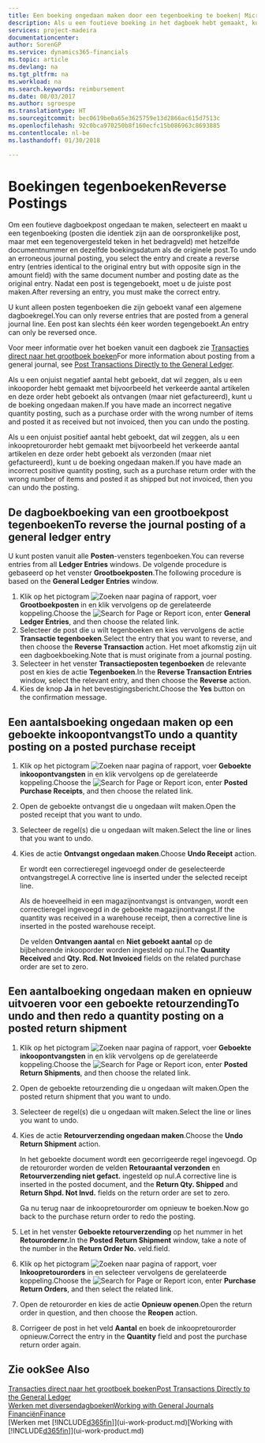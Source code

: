 ```yaml
---
title: Een boeking ongedaan maken door een tegenboeking te boeken| Microsoft Docs
description: Als u een foutieve boeking in het dagboek hebt gemaakt, kunt u vervolgens de functie Transactie tegenboeken gebruiken om de boeking ongedaan te maken met de juiste audittrail.
services: project-madeira
documentationcenter: 
author: SorenGP
ms.service: dynamics365-financials
ms.topic: article
ms.devlang: na
ms.tgt_pltfrm: na
ms.workload: na
ms.search.keywords: reimbursement
ms.date: 08/03/2017
ms.author: sgroespe
ms.translationtype: HT
ms.sourcegitcommit: bec0619be0a65e3625759e13d2866ac615d7513c
ms.openlocfilehash: 92c0bca970250b8f160ecfc15b086963c8693885
ms.contentlocale: nl-be
ms.lasthandoff: 01/30/2018

---
```

# <a name="reverse-postings"></a><span data-ttu-id="d776a-103">Boekingen tegenboeken</span><span class="sxs-lookup"><span data-stu-id="d776a-103">Reverse Postings</span></span>
<span data-ttu-id="d776a-104">Om een foutieve dagboekpost ongedaan te maken, selecteert en maakt u een tegenboeking (posten die identiek zijn aan de oorspronkelijke post, maar met een tegenovergesteld teken in het bedragveld) met hetzelfde documentnummer en dezelfde boekingsdatum als de originele post.</span><span class="sxs-lookup"><span data-stu-id="d776a-104">To undo an erroneous journal posting, you select the entry and create a reverse entry (entries identical to the original entry but with opposite sign in the amount field) with the same document number and posting date as the original entry.</span></span> <span data-ttu-id="d776a-105">Nadat een post is tegengeboekt, moet u de juiste post maken.</span><span class="sxs-lookup"><span data-stu-id="d776a-105">After reversing an entry, you must make the correct entry.</span></span>

<span data-ttu-id="d776a-106">U kunt alleen posten tegenboeken die zijn geboekt vanaf een algemene dagboekregel.</span><span class="sxs-lookup"><span data-stu-id="d776a-106">You can only reverse entries that are posted from a general journal line.</span></span> <span data-ttu-id="d776a-107">Een post kan slechts één keer worden tegengeboekt.</span><span class="sxs-lookup"><span data-stu-id="d776a-107">An entry can only be reversed once.</span></span>

<span data-ttu-id="d776a-108">Voor meer informatie over het boeken vanuit een dagboek zie [Transacties direct naar het grootboek boeken](finance-how-post-transactions-directly.md)</span><span class="sxs-lookup"><span data-stu-id="d776a-108">For more information about posting from a general journal, see [Post Transactions Directly to the General Ledger](finance-how-post-transactions-directly.md).</span></span>

<span data-ttu-id="d776a-109">Als u een onjuist negatief aantal hebt geboekt, dat wil zeggen, als u een inkooporder hebt gemaakt met bijvoorbeeld het verkeerde aantal artikelen en deze order hebt geboekt als ontvangen (maar niet gefactureerd), kunt u de boeking ongedaan maken.</span><span class="sxs-lookup"><span data-stu-id="d776a-109">If you have made an incorrect negative quantity posting, such as a purchase order with the wrong number of items and posted it as received but not invoiced, then you can undo the posting.</span></span>

<span data-ttu-id="d776a-110">Als u een onjuist positief aantal hebt geboekt, dat wil zeggen, als u een inkoopretourorder hebt gemaakt met bijvoorbeeld het verkeerde aantal artikelen en deze order hebt geboekt als verzonden (maar niet gefactureerd), kunt u de boeking ongedaan maken.</span><span class="sxs-lookup"><span data-stu-id="d776a-110">If you have made an incorrect positive quantity posting, such as a purchase return order with the wrong number of items and posted it as shipped but not invoiced, then you can undo the posting.</span></span>   

## <a name="to-reverse-the-journal-posting-of-a-general-ledger-entry"></a><span data-ttu-id="d776a-111">De dagboekboeking van een grootboekpost tegenboeken</span><span class="sxs-lookup"><span data-stu-id="d776a-111">To reverse the journal posting of a general ledger entry</span></span>
<span data-ttu-id="d776a-112">U kunt posten vanuit alle **Posten**-vensters tegenboeken.</span><span class="sxs-lookup"><span data-stu-id="d776a-112">You can reverse entries from all **Ledger Entries** windows.</span></span> <span data-ttu-id="d776a-113">De volgende procedure is gebaseerd op het venster **Grootboekposten**.</span><span class="sxs-lookup"><span data-stu-id="d776a-113">The following procedure is based on the **General Ledger Entries** window.</span></span>
1. <span data-ttu-id="d776a-114">Klik op het pictogram ![Zoeken naar pagina of rapport](media/ui-search/search_small.png "pictogram Zoeken naar pagina of rapport"), voer **Grootboekposten** in en klik vervolgens op de gerelateerde koppeling.</span><span class="sxs-lookup"><span data-stu-id="d776a-114">Choose the ![Search for Page or Report](media/ui-search/search_small.png "Search for Page or Report icon") icon, enter **General Ledger Entries**, and then choose the related link.</span></span>
2. <span data-ttu-id="d776a-115">Selecteer de post die u wilt tegenboeken en kies vervolgens de actie **Transactie tegenboeken**.</span><span class="sxs-lookup"><span data-stu-id="d776a-115">Select the entry that you want to reverse, and then choose the **Reverse Transaction** action.</span></span> <span data-ttu-id="d776a-116">Het moet afkomstig zijn uit een dagboekboeking.</span><span class="sxs-lookup"><span data-stu-id="d776a-116">Note that is must originate from a journal posting.</span></span>
3. <span data-ttu-id="d776a-117">Selecteer in het venster **Transactieposten tegenboeken** de relevante post en kies de actie **Tegenboeken**.</span><span class="sxs-lookup"><span data-stu-id="d776a-117">In the **Reverse Transaction Entries** window, select the relevant entry, and then choose the **Reverse** action.</span></span>
4. <span data-ttu-id="d776a-118">Kies de knop **Ja** in het bevestigingsbericht.</span><span class="sxs-lookup"><span data-stu-id="d776a-118">Choose the **Yes** button on the confirmation message.</span></span>

## <a name="to-undo-a-quantity-posting-on-a-posted-purchase-receipt"></a><span data-ttu-id="d776a-119">Een aantalsboeking ongedaan maken op een geboekte inkoopontvangst</span><span class="sxs-lookup"><span data-stu-id="d776a-119">To undo a quantity posting on a posted purchase receipt</span></span>  

1.  <span data-ttu-id="d776a-120">Klik op het pictogram ![Zoeken naar pagina of rapport](media/ui-search/search_small.png "pictogram Zoeken naar pagina of rapport"), voer **Geboekte inkoopontvangsten** in en klik vervolgens op de gerelateerde koppeling.</span><span class="sxs-lookup"><span data-stu-id="d776a-120">Choose the ![Search for Page or Report](media/ui-search/search_small.png "Search for Page or Report icon") icon, enter **Posted Purchase Receipts**, and then choose the related link.</span></span>  
2.  <span data-ttu-id="d776a-121">Open de geboekte ontvangst die u ongedaan wilt maken.</span><span class="sxs-lookup"><span data-stu-id="d776a-121">Open the posted receipt that you want to undo.</span></span>  
3.  <span data-ttu-id="d776a-122">Selecteer de regel(s) die u ongedaan wilt maken.</span><span class="sxs-lookup"><span data-stu-id="d776a-122">Select the line or lines that you want to undo.</span></span>  
4.  <span data-ttu-id="d776a-123">Kies de actie **Ontvangst ongedaan maken**.</span><span class="sxs-lookup"><span data-stu-id="d776a-123">Choose **Undo Receipt** action.</span></span>

    <span data-ttu-id="d776a-124">Er wordt een correctieregel ingevoegd onder de geselecteerde ontvangstregel.</span><span class="sxs-lookup"><span data-stu-id="d776a-124">A corrective line is inserted under the selected receipt line.</span></span>  

    <span data-ttu-id="d776a-125">Als de hoeveelheid in een magazijnontvangst is ontvangen, wordt een correctieregel ingevoegd in de geboekte magazijnontvangst.</span><span class="sxs-lookup"><span data-stu-id="d776a-125">If the quantity was received in a warehouse receipt, then a corrective line is inserted in the posted warehouse receipt.</span></span>  

    <span data-ttu-id="d776a-126">De velden **Ontvangen aantal** en **Niet geboekt aantal** op de bijbehorende inkooporder worden ingesteld op nul.</span><span class="sxs-lookup"><span data-stu-id="d776a-126">The **Quantity Received** and **Qty. Rcd. Not Invoiced** fields on the related purchase order are set to zero.</span></span>

## <a name="to-undo-and-then-redo-a-quantity-posting-on-a-posted-return-shipment"></a><span data-ttu-id="d776a-127">Een aantalboeking ongedaan maken en opnieuw uitvoeren voor een geboekte retourzending</span><span class="sxs-lookup"><span data-stu-id="d776a-127">To undo and then redo a quantity posting on a posted return shipment</span></span>

1.  <span data-ttu-id="d776a-128">Klik op het pictogram ![Zoeken naar pagina of rapport](media/ui-search/search_small.png "pictogram Zoeken naar pagina of rapport"), voer **Geboekte inkoopontvangsten** in en klik vervolgens op de gerelateerde koppeling.</span><span class="sxs-lookup"><span data-stu-id="d776a-128">Choose the ![Search for Page or Report](media/ui-search/search_small.png "Search for Page or Report icon") icon, enter **Posted Return Shipments**, and then choose the related link.</span></span>  
2.  <span data-ttu-id="d776a-129">Open de geboekte retourzending die u ongedaan wilt maken.</span><span class="sxs-lookup"><span data-stu-id="d776a-129">Open the posted return shipment that you want to undo.</span></span>
3. <span data-ttu-id="d776a-130">Selecteer de regel(s) die u ongedaan wilt maken.</span><span class="sxs-lookup"><span data-stu-id="d776a-130">Select the line or lines you want to undo.</span></span>  

4.  <span data-ttu-id="d776a-131">Kies de actie **Retourverzending ongedaan maken**.</span><span class="sxs-lookup"><span data-stu-id="d776a-131">Choose the **Undo Return Shipment** action.</span></span>  

    <span data-ttu-id="d776a-132">In het geboekte document wordt een gecorrigeerde regel ingevoegd. Op de retourorder worden de velden **Retouraantal verzonden** en **Retourverzending niet gefact.** ingesteld op nul.</span><span class="sxs-lookup"><span data-stu-id="d776a-132">A corrective line is inserted in the posted document, and the **Return Qty. Shipped** and **Return Shpd. Not Invd.** fields on the return order are set to zero.</span></span>  

    <span data-ttu-id="d776a-133">Ga nu terug naar de inkoopretourorder om opnieuw te boeken.</span><span class="sxs-lookup"><span data-stu-id="d776a-133">Now go back to the purchase return order to redo the posting.</span></span>  

5.  <span data-ttu-id="d776a-134">Let in het venster **Geboekte retourverzending** op het nummer in het **Retourordernr.**</span><span class="sxs-lookup"><span data-stu-id="d776a-134">In the **Posted Return Shipment** window, take a note of the number in the **Return Order No.**</span></span> <span data-ttu-id="d776a-135">veld.</span><span class="sxs-lookup"><span data-stu-id="d776a-135">field.</span></span>  
6.  <span data-ttu-id="d776a-136">Klik op het pictogram ![Zoeken naar pagina of rapport](media/ui-search/search_small.png "pictogram Zoeken naar pagina of rapport"), voer **Inkoopretourorders** in en selecteer vervolgens de gerelateerde koppeling.</span><span class="sxs-lookup"><span data-stu-id="d776a-136">Choose the ![Search for Page or Report](media/ui-search/search_small.png "Search for Page or Report icon") icon, enter **Purchase Return Orders**, and then select the related link.</span></span>  
7.  <span data-ttu-id="d776a-137">Open de retourorder en kies de actie **Opnieuw openen**.</span><span class="sxs-lookup"><span data-stu-id="d776a-137">Open the return order in question, and then choose the **Reopen** action.</span></span>  
8.  <span data-ttu-id="d776a-138">Corrigeer de post in het veld **Aantal** en boek de inkoopretourorder opnieuw.</span><span class="sxs-lookup"><span data-stu-id="d776a-138">Correct the entry in the **Quantity** field and post the purchase return order again.</span></span>  

## <a name="see-also"></a><span data-ttu-id="d776a-139">Zie ook</span><span class="sxs-lookup"><span data-stu-id="d776a-139">See Also</span></span>
[<span data-ttu-id="d776a-140">Transacties direct naar het grootboek boeken</span><span class="sxs-lookup"><span data-stu-id="d776a-140">Post Transactions Directly to the General Ledger</span></span>](finance-how-post-transactions-directly.md)  
[<span data-ttu-id="d776a-141">Werken met diversendagboeken</span><span class="sxs-lookup"><span data-stu-id="d776a-141">Working with General Journals</span></span>](ui-work-general-journals.md)  
[<span data-ttu-id="d776a-142">Financiën</span><span class="sxs-lookup"><span data-stu-id="d776a-142">Finance</span></span>](finance.md)  
<span data-ttu-id="d776a-143">[Werken met [!INCLUDE[d365fin](includes/d365fin_md.md)]](ui-work-product.md)</span><span class="sxs-lookup"><span data-stu-id="d776a-143">[Working with [!INCLUDE[d365fin](includes/d365fin_md.md)]](ui-work-product.md)</span></span>  

